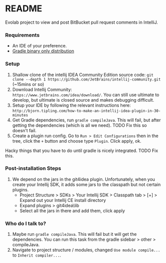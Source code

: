 # README #

Evolab project to view and post BitBucket pull request comments in IntelliJ.

### Requirements ###

   * An IDE of your preference.
   * [Gradle binary only distribution](http://gradle.org/gradle-download/)

### Setup ###
1. Shallow clone of the intellij IDEA Community Edition source code: `git clone --depth 1 https://github.com/JetBrains/intellij-community.git`
(~15mins or so)
1. Download Intellij Community: `https://www.jetbrains.com/idea/download/`. You can still use ultimate to develop, but ultimate is closed source and makes debugging difficult.
1. Setup your IDE by following the relevant instructions here: `http://bjorn.tipling.com/how-to-make-an-intellij-idea-plugin-in-30-minutes`
1. Get Gradle dependencies, run `gradle compileJava`. This will fail, but after getting the dependencies (which is all we need). TODO Fix this so doesn't fail.
1. Create a plugin run config. Go to `Run > Edit Configurations` then in the tree, click the `+` button and choose type `Plugin`. Click apply, ok.

Hacky things that you have to do until gradle is nicely integrated. TODO Fix this. 

### Post-installation Steps ###
1. We depend on the jars in the git4idea plugin. Unfortunately, when you create your Intellij SDK, it adds some jars to the classpath but not certain plugins.
    * Project Structure > SDKs > Your Intellij SDK > Classpath tab > [+] > Expand out your Intellij CE install directory
    * Expand plugins > git4idea\lib
    * Select all the jars in there and add them, click apply

### Who do I talk to? ###

1. Maybe run `gradle compileJava`. This will fail but it will get the dependencies. You can run this task from the gradle sidebar > other > compileJava.
1. Navigate to project structure / modules, changed `Use module compile...` to `Inherit compiler...`.